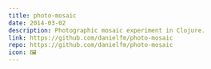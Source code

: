 ```yaml
---
title: photo-mosaic
date: 2014-03-02
description: Photographic mosaic experiment in Clojure.
link: https://github.com/danielfm/photo-mosaic
repo: https://github.com/danielfm/photo-mosaic
icon: 🖼️
---
```

